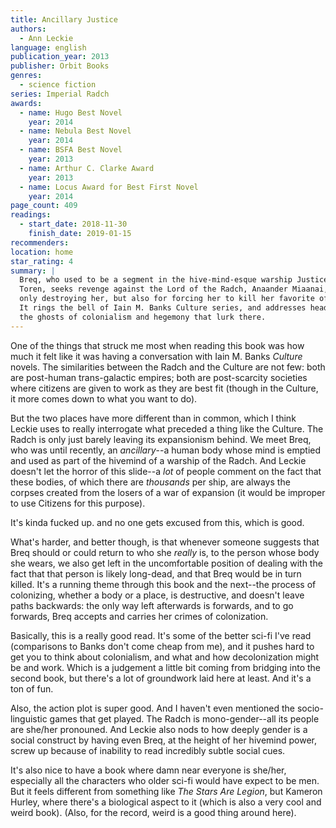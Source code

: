 ```yaml
---
title: Ancillary Justice
authors:
  - Ann Leckie
language: english
publication_year: 2013
publisher: Orbit Books
genres:
  - science fiction
series: Imperial Radch
awards:
  - name: Hugo Best Novel
    year: 2014
  - name: Nebula Best Novel
    year: 2014
  - name: BSFA Best Novel
    year: 2013
  - name: Arthur C. Clarke Award
    year: 2013
  - name: Locus Award for Best First Novel
    year: 2014
page_count: 409
readings:
  - start_date: 2018-11-30
    finish_date: 2019-01-15
recommenders:
location: home
star_rating: 4
summary: |
  Breq, who used to be a segment in the hive-mind-esque warship Justice of
  Toren, seeks revenge against the Lord of the Radch, Anaander Miaanai, for not
  only destroying her, but also for forcing her to kill her favorite officer.
  It rings the bell of Iain M. Banks Culture series, and addresses head on
  the ghosts of colonialism and hegemony that lurk there.
---
```


One of the things that struck me most when reading this book was how much it
felt like it was having a conversation with Iain M. Banks _Culture_ novels. The
similarities between the Radch and the Culture are not few: both are post-human
trans-galactic empires; both are post-scarcity societies where citizens are
given to work as they are best fit (though in the Culture, it more comes down to
what you want to do).

But the two places have more different than in common, which I think Leckie uses
to really interrogate what preceded a thing like the Culture. The Radch is only
just barely leaving its expansionism behind. We meet Breq, who was until
recently, an _ancillary_--a human body whose mind is emptied and used as part of
the hivemind of a warship of the Radch. And Leckie doesn't let the horror of
this slide--a _lot_ of people comment on the fact that these bodies, of which
there are _thousands_ per ship, are always the corpses created from the losers
of a war of expansion (it would be improper to use Citizens for this purpose).

It's kinda fucked up. and no one gets excused from this, which is good.

What's harder, and better though, is that whenever someone suggests that Breq
should or could return to who she _really_ is, to the person whose body she
wears, we also get left in the uncomfortable position of dealing with the fact
that that person is likely long-dead, and that Breq would be in turn killed.
It's a running theme through this book and the next--the process of colonizing,
whether a body or a place, is destructive, and doesn't leave paths backwards:
the only way left afterwards is forwards, and to go forwards, Breq accepts and
carries her crimes of colonization.

Basically, this is a really good read. It's some of the better sci-fi I've read
(comparisons to Banks don't come cheap from me), and it pushes hard to get you
to think about colonialism, and what and how decolonization might be and work.
Which is a judgement a little bit coming from bridging into the second book, but
there's a lot of groundwork laid here at least. And it's a ton of fun.

Also, the action plot is super good. And I haven't even mentioned the
socio-linguistic games that get played. The Radch is mono-gender--all its people
are she/her pronouned. And Leckie also nods to how deeply gender is a social
construct by having even Breq, at the height of her hivemind power, screw up
because of inability to read incredibly subtle social cues.

It's also nice to have a book where damn near everyone is she/her, especially
all the characters who older sci-fi would have expect to be men. But it feels
different from something like _The Stars Are Legion_, but Kameron Hurley, where
there's a biological aspect to it (which is also a very cool and weird book).
(Also, for the record, weird is a good thing around here).
